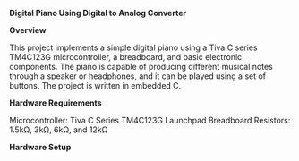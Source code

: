 **Digital Piano Using Digital to Analog Converter**

**Overview**

This project implements a simple digital piano using a Tiva C series TM4C123G microcontroller, a breadboard, and basic electronic components. The piano is capable of producing different musical notes through a speaker or headphones, and it can be played using a set of buttons. The project is written in embedded C. 

**Hardware Requirements**

Microcontroller: Tiva C Series TM4C123G Launchpad
Breadboard
Resistors: 1.5kΩ, 3kΩ, 6kΩ, and 12kΩ

**Hardware Setup**

